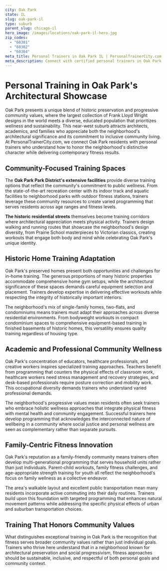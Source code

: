 ```yaml
---
city: Oak Park
state: IL
slug: oak-park-il
type: suburb
parent_slug: chicago-il
hero_image: /images/locations/oak-park-il-hero.jpg
zip_codes:
  - "60301"
  - "60302"
  - "60304"
meta_title: Personal Trainers in Oak Park IL | PersonalTrainerCity.com
meta_description: Connect with certified personal trainers in Oak Park. Find fitness coaches for historic Frank Lloyd Wright homes, family-focused living, and near-west suburb workouts.
---
```


# Personal Training in Oak Park's Architectural Showcase

Oak Park presents a unique blend of historic preservation and progressive community values, where the largest collection of Frank Lloyd Wright designs in the world meets a diverse, educated population that prioritizes wellness and sustainability. This near-west suburb attracts architects, academics, and families who appreciate both the neighborhood's architectural significance and its commitment to inclusive community living. At PersonalTrainerCity.com, we connect Oak Park residents with personal trainers who understand how to honor the neighborhood's distinctive character while delivering contemporary fitness results.

## Community-Focused Training Spaces

The **Oak Park Park District's extensive facilities** provide diverse training options that reflect the community's commitment to public wellness. From the state-of-the-art recreation center with its indoor track and aquatic facilities to neighborhood parks with outdoor fitness stations, trainers leverage these community resources to create varied programming that serves residents across age ranges and fitness levels.

**The historic residential streets** themselves become training corridors where architectural appreciation meets physical activity. Trainers design walking and running routes that showcase the neighborhood's design diversity, from Prairie School masterpieces to Victorian classics, creating workouts that engage both body and mind while celebrating Oak Park's unique identity.

## Historic Home Training Adaptation

Oak Park's preserved homes present both opportunities and challenges for in-home training. The generous proportions of many historic properties accommodate comprehensive home gym setups, while the architectural significance of these spaces demands careful equipment selection and placement. Trainers develop expertise in delivering effective workouts while respecting the integrity of historically important interiors.

The neighborhood's mix of single-family homes, two-flats, and condominiums means trainers must adapt their approaches across diverse residential environments. From bodyweight workouts in compact condominium spaces to comprehensive equipment-based training in finished basements of historic homes, this versatility ensures quality training regardless of housing type.

## Academic and Professional Community Wellness

Oak Park's concentration of educators, healthcare professionals, and creative workers inspires specialized training approaches. Teachers benefit from programming that counters the physical effects of classroom work, healthcare workers need stress management and recovery strategies, and desk-based professionals require posture correction and mobility work. This occupational diversity demands trainers who understand varied professional demands.

The neighborhood's progressive values mean residents often seek trainers who embrace holistic wellness approaches that integrate physical fitness with mental health and community engagement. Successful trainers here develop programming that acknowledges the interconnected nature of wellbeing in a community where social justice and personal wellness are seen as complementary rather than separate pursuits.

## Family-Centric Fitness Innovation

Oak Park's reputation as a family-friendly community means trainers often develop multi-generational programming that serves household units rather than just individuals. Parent-child workouts, family fitness challenges, and age-appropriate strength training for youth all reflect the neighborhood's focus on family wellness as a collective endeavor.

The area's walkable layout and excellent public transportation mean many residents incorporate active commuting into their daily routines. Trainers build upon this foundation with targeted programming that enhances natural movement patterns while addressing the specific physical effects of urban and suburban transportation choices.

## Training That Honors Community Values

What distinguishes exceptional training in Oak Park is the recognition that fitness serves broader community values rather than just individual goals. Trainers who thrive here understand that in a neighborhood known for architectural preservation and social progressivism, fitness approaches should be sustainable, inclusive, and respectful of both personal goals and community context.